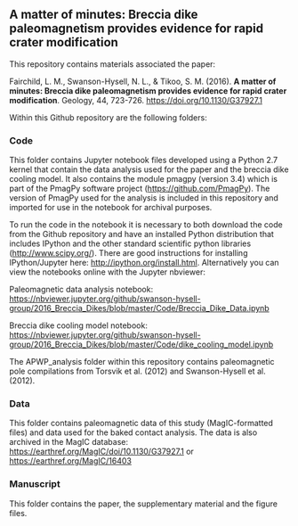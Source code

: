 ## A matter of minutes: Breccia dike paleomagnetism provides evidence for rapid crater modification

This repository contains materials associated the paper:

Fairchild, L. M., Swanson-Hysell, N. L., & Tikoo, S. M. (2016). **A matter of minutes: Breccia dike paleomagnetism provides evidence for rapid crater modification**. Geology, 44, 723-726. https://doi.org/10.1130/G37927.1

Within this Github repository are the following folders:

### Code
This folder contains Jupyter notebook files developed using a Python 2.7 kernel that contain the data analysis used for the paper and the breccia dike cooling model. It also contains the module pmagpy (version 3.4) which is part of the PmagPy software project (https://github.com/PmagPy). The version of PmagPy used for the analysis is included in this repository and imported for use in the notebook for archival purposes.

To run the code in the notebook it is necessary to both download the code from the Github repository and have an installed Python distribution that includes IPython and the other standard scientific python libraries (http://www.scipy.org/). There are good instructions for installing IPython/Jupyter here: http://ipython.org/install.html. Alternatively you can view the notebooks online with the Jupyter nbviewer:

Paleomagnetic data analysis notebook:
https://nbviewer.jupyter.org/github/swanson-hysell-group/2016_Breccia_Dikes/blob/master/Code/Breccia_Dike_Data.ipynb

Breccia dike cooling model notebook:
https://nbviewer.jupyter.org/github/swanson-hysell-group/2016_Breccia_Dikes/blob/master/Code/dike_cooling_model.ipynb

The APWP_analysis folder within this repository contains paleomagnetic pole compilations from Torsvik et al. (2012) and Swanson-Hysell et al. (2012).

### Data
This folder contains paleomagnetic data of this study (MagIC-formatted files) and data used for the baked contact analysis. The data is also archived in the MagIC database: https://earthref.org/MagIC/doi/10.1130/G37927.1 or https://earthref.org/MagIC/16403

### Manuscript
This folder contains the paper, the supplementary material and the figure files.

